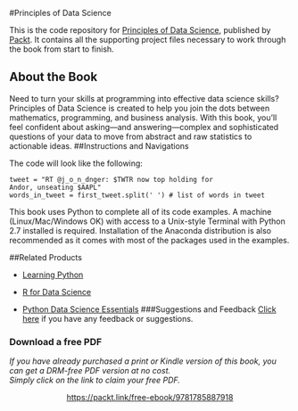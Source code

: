 


#Principles of Data Science

This is the code repository for [Principles of Data Science](https://www.packtpub.com/big-data-and-business-intelligence/principles-data-science?utm_source=github&utm_medium=repository&utm_campaign=9781785887918), published by [Packt](https://www.packtpub.com). It contains all the supporting project files necessary to work through the book from start to finish.
## About the Book
Need to turn your skills at programming into effective data science skills? Principles of Data Science is created to help you join the dots between mathematics, programming, and business analysis. With this book, you’ll feel confident about asking—and answering—complex and sophisticated questions of your data to move from abstract and raw statistics to actionable ideas.
##Instructions and Navigations




The code will look like the following:
```
tweet = "RT @j_o_n_dnger: $TWTR now top holding for
Andor, unseating $AAPL"
words_in_tweet = first_tweet.split(' ') # list of words in tweet
```

This book uses Python to complete all of its code examples. A machine (Linux/Mac/Windows OK) with access to a Unix-style Terminal with Python 2.7 installed is required. Installation of the Anaconda distribution is also recommended as it comes with most of the packages used in the examples.

##Related Products
* [Learning Python](https://www.packtpub.com/application-development/learning-python?utm_source=github&utm_medium=repository&utm_campaign=9781783551712)

* [R for Data Science](https://www.packtpub.com/big-data-and-business-intelligence/r-data-science?utm_source=github&utm_medium=repository&utm_campaign=9781784390860)

* [Python Data Science Essentials](https://www.packtpub.com/big-data-and-business-intelligence/python-data-science-essentials?utm_source=github&utm_medium=repository&utm_campaign=9781785280429)
###Suggestions and Feedback
[Click here](https://docs.google.com/forms/d/e/1FAIpQLSe5qwunkGf6PUvzPirPDtuy1Du5Rlzew23UBp2S-P3wB-GcwQ/viewform) if you have any feedback or suggestions.
### Download a free PDF

 <i>If you have already purchased a print or Kindle version of this book, you can get a DRM-free PDF version at no cost.<br>Simply click on the link to claim your free PDF.</i>
<p align="center"> <a href="https://packt.link/free-ebook/9781785887918">https://packt.link/free-ebook/9781785887918 </a> </p>